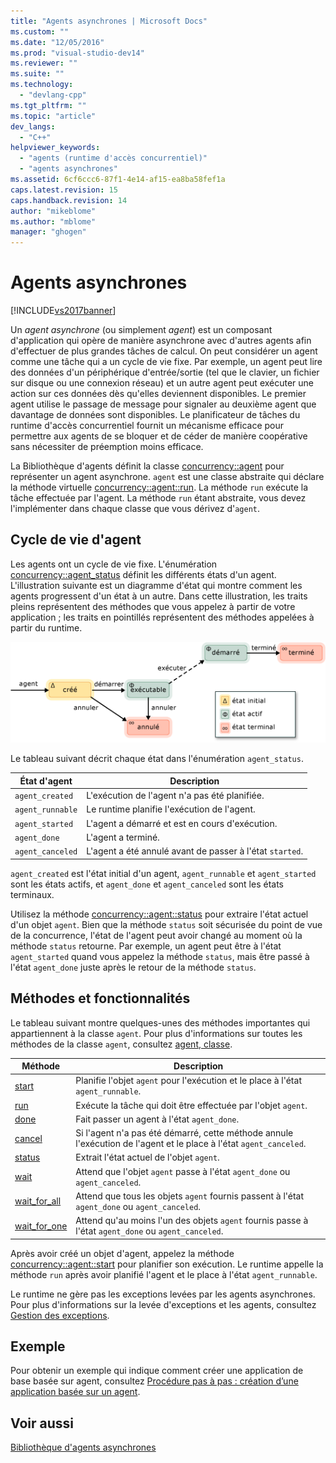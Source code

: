```yaml
---
title: "Agents asynchrones | Microsoft Docs"
ms.custom: ""
ms.date: "12/05/2016"
ms.prod: "visual-studio-dev14"
ms.reviewer: ""
ms.suite: ""
ms.technology: 
  - "devlang-cpp"
ms.tgt_pltfrm: ""
ms.topic: "article"
dev_langs: 
  - "C++"
helpviewer_keywords: 
  - "agents (runtime d'accès concurrentiel)"
  - "agents asynchrones"
ms.assetid: 6cf6ccc6-87f1-4e14-af15-ea8ba58fef1a
caps.latest.revision: 15
caps.handback.revision: 14
author: "mikeblome"
ms.author: "mblome"
manager: "ghogen"
---
```

# Agents asynchrones
[!INCLUDE[vs2017banner](../../assembler/inline/includes/vs2017banner.md)]

Un *agent asynchrone* \(ou simplement *agent*\) est un composant d'application qui opère de manière asynchrone avec d'autres agents afin d'effectuer de plus grandes tâches de calcul.  On peut considérer un agent comme une tâche qui a un cycle de vie fixe.  Par exemple, un agent peut lire des données d'un périphérique d'entrée\/sortie \(tel que le clavier, un fichier sur disque ou une connexion réseau\) et un autre agent peut exécuter une action sur ces données dès qu'elles deviennent disponibles.  Le premier agent utilise le passage de message pour signaler au deuxième agent que davantage de données sont disponibles.  Le planificateur de tâches du runtime d'accès concurrentiel fournit un mécanisme efficace pour permettre aux agents de se bloquer et de céder de manière coopérative sans nécessiter de préemption moins efficace.  
  
 La Bibliothèque d'agents définit la classe [concurrency::agent](../../parallel/concrt/reference/agent-class.md) pour représenter un agent asynchrone.  `agent` est une classe abstraite qui déclare la méthode virtuelle [concurrency::agent::run](../Topic/agent::run%20Method.md).  La méthode `run` exécute la tâche effectuée par l'agent.  La méthode `run` étant abstraite, vous devez l'implémenter dans chaque classe que vous dérivez d'`agent`.  
  
## Cycle de vie d'agent  
 Les agents ont un cycle de vie fixe.  L'énumération [concurrency::agent\_status](../Topic/agent_status%20Enumeration.md) définit les différents états d'un agent.  L'illustration suivante est un diagramme d'état qui montre comment les agents progressent d'un état à un autre.  Dans cette illustration, les traits pleins représentent des méthodes que vous appelez à partir de votre application ; les traits en pointillés représentent des méthodes appelées à partir du runtime.  
  
 ![Diagramme d'état de l'agent](../../parallel/concrt/media/agentstate.png "AgentState")  
  
 Le tableau suivant décrit chaque état dans l'énumération `agent_status`.  
  
|État d'agent|Description|  
|------------------|-----------------|  
|`agent_created`|L'exécution de l'agent n'a pas été planifiée.|  
|`agent_runnable`|Le runtime planifie l'exécution de l'agent.|  
|`agent_started`|L'agent a démarré et est en cours d'exécution.|  
|`agent_done`|L'agent a terminé.|  
|`agent_canceled`|L'agent a été annulé avant de passer à l'état `started`.|  
  
 `agent_created` est l'état initial d'un agent, `agent_runnable` et `agent_started` sont les états actifs, et `agent_done` et `agent_canceled` sont les états terminaux.  
  
 Utilisez la méthode [concurrency::agent::status](../Topic/agent::status%20Method.md) pour extraire l'état actuel d'un objet `agent`.  Bien que la méthode `status` soit sécurisée du point de vue de la concurrence, l'état de l'agent peut avoir changé au moment où la méthode `status` retourne.  Par exemple, un agent peut être à l'état `agent_started` quand vous appelez la méthode `status`, mais être passé à l'état `agent_done` juste après le retour de la méthode `status`.  
  
## Méthodes et fonctionnalités  
 Le tableau suivant montre quelques\-unes des méthodes importantes qui appartiennent à la classe `agent`.  Pour plus d'informations sur toutes les méthodes de la classe `agent`, consultez [agent, classe](../../parallel/concrt/reference/agent-class.md).  
  
|Méthode|Description|  
|-------------|-----------------|  
|[start](../Topic/agent::start%20Method.md)|Planifie l'objet `agent` pour l'exécution et le place à l'état `agent_runnable`.|  
|[run](../Topic/agent::run%20Method.md)|Exécute la tâche qui doit être effectuée par l'objet `agent`.|  
|[done](../Topic/agent::done%20Method.md)|Fait passer un agent à l'état `agent_done`.|  
|[cancel](../Topic/agent::cancel%20Method.md)|Si l'agent n'a pas été démarré, cette méthode annule l'exécution de l'agent et le place à l'état `agent_canceled`.|  
|[status](../Topic/agent::status%20Method.md)|Extrait l'état actuel de l'objet `agent`.|  
|[wait](../Topic/agent::wait%20Method.md)|Attend que l'objet `agent` passe à l'état `agent_done` ou `agent_canceled`.|  
|[wait\_for\_all](../Topic/agent::wait_for_all%20Method.md)|Attend que tous les objets `agent` fournis passent à l'état `agent_done` ou `agent_canceled`.|  
|[wait\_for\_one](../Topic/agent::wait_for_one%20Method.md)|Attend qu'au moins l'un des objets `agent` fournis passe à l'état `agent_done` ou `agent_canceled`.|  
  
 Après avoir créé un objet d'agent, appelez la méthode [concurrency::agent::start](../Topic/agent::start%20Method.md) pour planifier son exécution.  Le runtime appelle la méthode `run` après avoir planifié l'agent et le place à l'état `agent_runnable`.  
  
 Le runtime ne gère pas les exceptions levées par les agents asynchrones.  Pour plus d'informations sur la levée d'exceptions et les agents, consultez [Gestion des exceptions](../../parallel/concrt/exception-handling-in-the-concurrency-runtime.md).  
  
## Exemple  
 Pour obtenir un exemple qui indique comment créer une application de base basée sur agent, consultez [Procédure pas à pas : création d’une application basée sur un agent](../../parallel/concrt/walkthrough-creating-an-agent-based-application.md).  
  
## Voir aussi  
 [Bibliothèque d'agents asynchrones](../../parallel/concrt/asynchronous-agents-library.md)